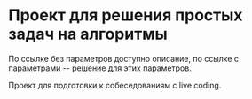 # Проект для решения простых задач на алгоритмы

По ссылке без параметров доступно описание, по ссылке с параметрами -- решение для этих параметров.

Проект для подготовки к собеседованиям с live coding.
